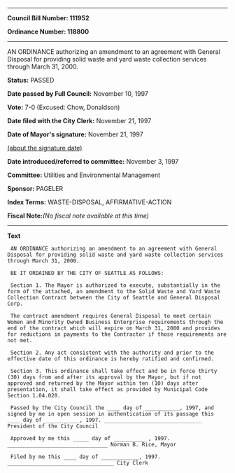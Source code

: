

********

**Council Bill Number: 111952**
   
**Ordinance Number: 118800**
********

 AN ORDINANCE authorizing an amendment to an agreement with General Disposal for providing solid waste and yard waste collection services through March 31, 2000.

**Status:** PASSED
   
**Date passed by Full Council:** November 10, 1997
   
**Vote:** 7-0 (Excused: Chow, Donaldson)
   
**Date filed with the City Clerk:** November 21, 1997
   
**Date of Mayor's signature:** November 21, 1997
   
[(about the signature date)](/~public/approvaldate.htm)
   
   
   
**Date introduced/referred to committee:** November 3, 1997
   
**Committee:** Utilities and Environmental Management
   
**Sponsor:** PAGELER
   
   
**Index Terms:** WASTE-DISPOSAL, AFFIRMATIVE-ACTION

**Fiscal Note:**_(No fiscal note available at this time)_

********

**Text**
   
```
 AN ORDINANCE authorizing an amendment to an agreement with General Disposal for providing solid waste and yard waste collection services through March 31, 2000.

 BE IT ORDAINED BY THE CITY OF SEATTLE AS FOLLOWS:

 Section 1. The Mayor is authorized to execute, substantially in the form of the attached, an amendment to the Solid Waste and Yard Waste Collection Contract between the City of Seattle and General Disposal Corp.

 The contract amendment requires General Disposal to meet certain Women and Minority Owned Business Enterprise requirements through the end of the contract which will expire on March 31, 2000 and provides for reductions in payments to the Contractor if those requirements are not met.

 Section 2. Any act consistent with the authority and prior to the effective date of this ordinance is hereby ratified and confirmed.

 Section 3. This ordinance shall take effect and be in force thirty (30) days from and after its approval by the Mayor, but if not approved and returned by the Mayor within ten (10) days after presentation, it shall take effect as provided by Municipal Code Section 1.04.020.

 Passed by the City Council the ____ day of ___________, 1997, and signed by me in open session in authentication of its passage this ____ day of ___________, 1997. _______________________________ President of the City Council

 Approved by me this _____ day of __________ , 1997. ________________________________ Norman B. Rice, Mayor

 Filed by me this ____ day of ____________, 1997. __________________________________ City Clerk

```

